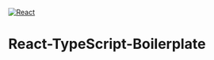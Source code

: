 [![React](https://github.com/GastonGit/react-typescript-boilerplate/actions/workflows/react.yml/badge.svg)](https://github.com/GastonGit/react-typescript-boilerplate/actions/workflows/react.yml)
# React-TypeScript-Boilerplate
